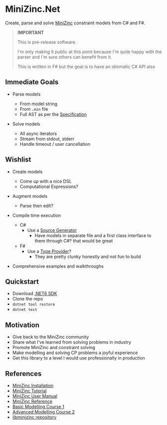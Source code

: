 # MiniZinc.Net

Create, parse and solve [MiniZinc](https://www.minizinc.org/) constraint models from C# and F#.

> **IMPORTANT**
> 
> This is pre-release software.
> 
> I'm only making it public at this point because I'm quite happy with the parser and I'm sure others can benefit from it.
> 
> This is written in F# but the goal is to have an idiomatic C# API also


## Immediate Goals

- Parse models
  - From model string
  - From `.mzn` file
  - Full AST as per the [Specification](https://www.minizinc.org/doc-2.7.3/en/spec.html#full-grammar)

- Solve models
  - All async iterators
  - Stream from stdout, stderr
  - Handle timeout / user cancellation

## Wishlist

- Create models
  - Come up with a nice DSL
  - Computational Expressions?

- Augment models
  - Parse then edit?

- Compile time execution

  - C#
    - Use a [Source Generator](https://learn.microsoft.com/en-us/dotnet/csharp/roslyn-sdk/source-generators-overview) 
      - Have models in separate file and a first class interface to them through C#? that would be great
  - F#
    - Use a [Type Provider](https://learn.microsoft.com/en-us/dotnet/fsharp/tutorials/type-providers/)? 
      - They are pretty clunky honestly and not fun to build

- Comprehensive examples and walkthroughs
 
## Quickstart

- Download [.NET6 SDK](https://dotnet.microsoft.com/en-us/download/dotnet/6.0)
- Clone the repo
- `dotnet tool restore`
- `dotnet test`


## Motivation

- Give back to the MiniZinc community
- Share what I've learned from solving problems in industry
- Promote MiniZinc and constraint solving  
- Make modelling and solving CP problems a joyful experience
- Get this library to a level I would use professionally in production


## References

- [MiniZinc Installation](https://www.minizinc.org/doc-2.7.4/en/installation.html)
- [MiniZinc Tutorial](https://www.minizinc.org/doc-2.7.4/en/part_2_tutorial.html)
- [MiniZinc User Manual](https://www.minizinc.org/doc-2.7.4/en/part_3_user_manual.html)
- [MiniZinc Reference](https://www.minizinc.org/doc-2.7.4/en/part_4_reference.html)
- [Basic Modelling Course 1](https://www.coursera.org/learn/basic-modeling)
- [Advanced Modelling Course 2](https://www.coursera.org/learn/advanced-modeling)
- [libminizinc repository](https://github.com/MiniZinc/libminizinc)
